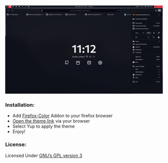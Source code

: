 ![Screenshot](./screenshot.png)

### Installation:

- Add [Firefox-Color](https://addons.mozilla.org/en-US/firefox/addon/firefox-color/) Addon to your firefox browser
- [Open the theme link](https://kutt.it/367yhv) via your browser
- Select Yup to apply the theme
- Enjoy!

### License:

Licensed Under [GNU’s GPL version 3](https://github.com/material-ocean/Material-Ocean/blob/master/LICENSE)
